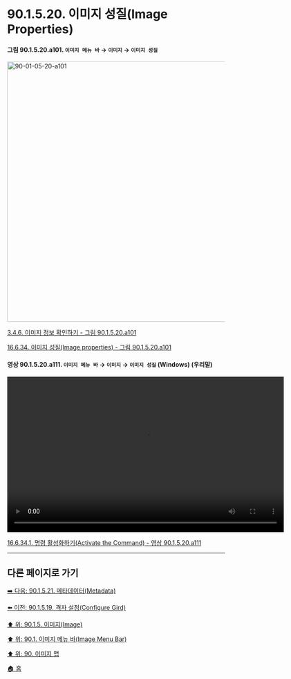 # 90.1.5.20. 이미지 성질(Image Properties)

<a id="90-01-05-20-a101"></a>

#### 그림 90.1.5.20.a101. `이미지 메뉴 바` → `이미지` → `이미지 성질`
<img width="977" height="603" alt="90-01-05-20-a101" src="https://github.com/user-attachments/assets/4fde9173-71a6-4086-9e0a-dee632a912c0" />

[3.4.6. 이미지 정보 확인하기 - 그림 90.1.5.20.a101](./03-04-06-find-info-about-your-image.md#90-01-05-20-a101)

[16.6.34. 이미지 성질(Image properties) - 그림 90.1.5.20.a101](./16-06-34-00-image-properties.md#90-01-05-20-a101)

<a id="90-01-05-20-a111"></a>

#### 영상 90.1.5.20.a111. `이미지 메뉴 바` → `이미지` → `이미지 성질` (Windows) (우리말)
<video controls="controls" width="640" height="360" src="https://github.com/user-attachments/assets/2fb27418-e929-47d9-917a-caaec1dd536f"></video>

[16.6.34.1. 명령 활성화하기(Activate the Command) - 영상 90.1.5.20.a111](./16-06-34-01-activate_the_command.md#90-01-05-20-a111)

***

## 다른 페이지로 가기

[➡️ 다음: 90.1.5.21. 메타데이터(Metadata)](./90-01-05-21-metadata.md)

[⬅️ 이전: 90.1.5.19. 격자 설정(Configure Gird)](./90-01-05-19-configure_grid.md)

[⬆️ 위: 90.1.5. 이미지(Image)](./90-01-05-00-image.md)

[⬆️ 위: 90.1. 이미지 메뉴 바(Image Menu Bar)](./90-01-00-image-menu-bar.md)

[⬆️ 위: 90. 이미지 맵](./90-00-image-map.md)

[🏠 홈](./00-home.md)